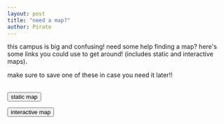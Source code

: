 ```yaml
---
layout: post
title: "need a map?"
author: Pirate
---
```


this campus is big and confusing! need some help finding a map? here's some links you could use to get around! (includes static and interactive maps).

make sure to save one of these in case you need it later!!

<br>
<button type="button" onclick="openTab('https://acmaps.info.yorku.ca/files/2021/06/KEELE_Map_Colour-2018.pdf?x56546')">static map</button>
<script>
function openTab(url) {
const link = document.createElement('a');
link.href = url;
link.target = '\_blank';
document.body.appendChild(link);
link.click();
link.remove();
}
</script>

<button type="button" onclick="openTab('https://map.concept3d.com/?id=1200#!ce/34557?s/?ct/29101,29093')">interactive map</button>

<script>
function openTab(url) {
const link = document.createElement('a');
link.href = url;
link.target = '\_blank';
document.body.appendChild(link);
link.click();
link.remove();
}
</script>
